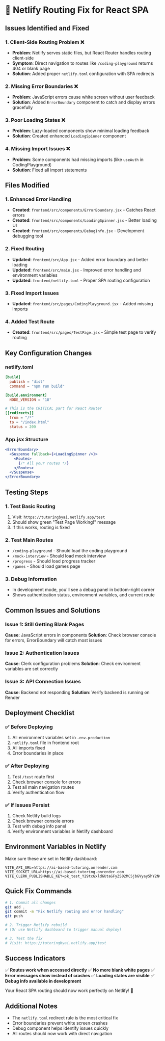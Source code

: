 # 🚀 Netlify Routing Fix for React SPA

## Issues Identified and Fixed

### 1. **Client-Side Routing Problem** ❌
- **Problem**: Netlify serves static files, but React Router handles routing client-side
- **Symptom**: Direct navigation to routes like `/coding-playground` returns 404 or blank page
- **Solution**: Added proper `netlify.toml` configuration with SPA redirects

### 2. **Missing Error Boundaries** ❌
- **Problem**: JavaScript errors cause white screen without user feedback
- **Solution**: Added `ErrorBoundary` component to catch and display errors gracefully

### 3. **Poor Loading States** ❌
- **Problem**: Lazy-loaded components show minimal loading feedback
- **Solution**: Created enhanced `LoadingSpinner` component

### 4. **Missing Import Issues** ❌
- **Problem**: Some components had missing imports (like `useAuth` in CodingPlayground)
- **Solution**: Fixed all import statements

## Files Modified

### 1. **Enhanced Error Handling**
- **Created**: `frontend/src/components/ErrorBoundary.jsx` - Catches React errors
- **Created**: `frontend/src/components/LoadingSpinner.jsx` - Better loading UI
- **Created**: `frontend/src/components/DebugInfo.jsx` - Development debugging tool

### 2. **Fixed Routing**
- **Updated**: `frontend/src/App.jsx` - Added error boundary and better loading
- **Updated**: `frontend/src/main.jsx` - Improved error handling and environment variables
- **Updated**: `frontend/netlify.toml` - Proper SPA routing configuration

### 3. **Fixed Import Issues**
- **Updated**: `frontend/src/pages/CodingPlayground.jsx` - Added missing imports

### 4. **Added Test Route**
- **Created**: `frontend/src/pages/TestPage.jsx` - Simple test page to verify routing

## Key Configuration Changes

### netlify.toml
```toml
[build]
  publish = "dist"
  command = "npm run build"

[build.environment]
  NODE_VERSION = "18"

# This is the CRITICAL part for React Router
[[redirects]]
  from = "/*"
  to = "/index.html"
  status = 200
```

### App.jsx Structure
```jsx
<ErrorBoundary>
  <Suspense fallback={<LoadingSpinner />}>
    <Routes>
      {/* All your routes */}
    </Routes>
  </Suspense>
</ErrorBoundary>
```

## Testing Steps

### 1. **Test Basic Routing**
1. Visit: `https://tutoringbyai.netlify.app/test`
2. Should show green "Test Page Working!" message
3. If this works, routing is fixed

### 2. **Test Main Routes**
- `/coding-playground` - Should load the coding playground
- `/mock-interview` - Should load mock interview
- `/progress` - Should load progress tracker
- `/games` - Should load games page

### 3. **Debug Information**
- In development mode, you'll see a debug panel in bottom-right corner
- Shows authentication status, environment variables, and current route

## Common Issues and Solutions

### Issue 1: Still Getting Blank Pages
**Cause**: JavaScript errors in components
**Solution**: Check browser console for errors, ErrorBoundary will catch most issues

### Issue 2: Authentication Issues
**Cause**: Clerk configuration problems
**Solution**: Check environment variables are set correctly

### Issue 3: API Connection Issues
**Cause**: Backend not responding
**Solution**: Verify backend is running on Render

## Deployment Checklist

### ✅ **Before Deploying**
1. All environment variables set in `.env.production`
2. `netlify.toml` file in frontend root
3. All imports fixed
4. Error boundaries in place

### ✅ **After Deploying**
1. Test `/test` route first
2. Check browser console for errors
3. Test all main navigation routes
4. Verify authentication flow

### ✅ **If Issues Persist**
1. Check Netlify build logs
2. Check browser console errors
3. Test with debug info panel
4. Verify environment variables in Netlify dashboard

## Environment Variables in Netlify

Make sure these are set in Netlify dashboard:

```
VITE_API_URL=https://ai-based-tutoring.onrender.com
VITE_SOCKET_URL=https://ai-based-tutoring.onrender.com
VITE_CLERK_PUBLISHABLE_KEY=pk_test_Y29tcGxldGUtaGFyZS02MC5jbGVyay5hY2NvdW50cy5kZXYk
```

## Quick Fix Commands

```bash
# 1. Commit all changes
git add .
git commit -m "Fix Netlify routing and error handling"
git push

# 2. Trigger Netlify rebuild
# (Or use Netlify dashboard to trigger manual deploy)

# 3. Test the fix
# Visit: https://tutoringbyai.netlify.app/test
```

## Success Indicators

✅ **Routes work when accessed directly**
✅ **No more blank white pages**
✅ **Error messages show instead of crashes**
✅ **Loading states are visible**
✅ **Debug info available in development**

Your React SPA routing should now work perfectly on Netlify! 🎉

## Additional Notes

- The `netlify.toml` redirect rule is the most critical fix
- Error boundaries prevent white screen crashes
- Debug component helps identify issues quickly
- All routes should now work with direct navigation